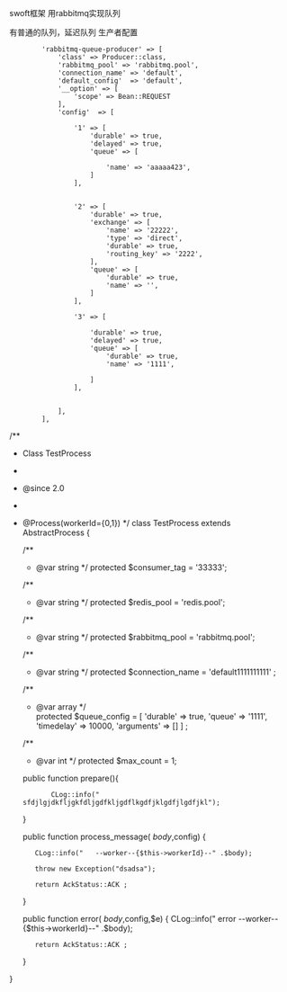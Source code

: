 swoft框架 用rabbitmq实现队列

有普通的队列，延迟队列
生产者配置

            'rabbitmq-queue-producer' => [
                'class' => Producer::class,
                'rabbitmq_pool' => 'rabbitmq.pool',
                'connection_name' => 'default',
                'default_config'  => 'default',
                '__option' => [
                    'scope' => Bean::REQUEST
                ],
                'config'  => [

                    '1' => [
                        'durable' => true,
                        'delayed' => true,
                        'queue' => [

                            'name' => 'aaaaa423',
                        ]
                    ],


                    '2' => [
                        'durable' => true,
                        'exchange' => [
                            'name' => '22222',
                            'type' => 'direct',
                            'durable' => true,
                            'routing_key' => '2222',
                        ],
                        'queue' => [
                            'durable' => true,
                            'name' => '',
                        ]
                    ],

                    '3' => [

                        'durable' => true,
                        'delayed' => true,
                        'queue' => [
                            'durable' => true,
                            'name' => '1111',

                        ]
                    ],


                ],
            ],  
 /**
 * Class TestProcess
 *
 * @since 2.0
 *
 * @Process(workerId={0,1})
 */
class TestProcess extends AbstractProcess
{
    

    /**
     * @var string
     */ 
    protected $consumer_tag = '33333';

    /**
     * @var string
     */ 
    protected $redis_pool = 'redis.pool';
    

    /**
     * @var string
     */ 
    protected $rabbitmq_pool = 'rabbitmq.pool';

    /**
     * @var string
     */ 
    protected $connection_name = 'default1111111111' ;


    /**
     * @var array
     */  
    protected $queue_config = [
        'durable' => true,
        'queue' => '1111',
        'timedelay' => 10000,
        'arguments' => []
    ]  ;


    /**
     * @var int
     */ 
    protected $max_count = 1;
    
    public function prepare(){
    
              CLog::info(" sfdjlgjdkfljgkfdljgdfkljgdflkgdfjklgdfjlgdfjkl");
    
    }


    public function process_message( $body,$config)
    {
        
          CLog::info("   --worker--{$this->workerId}--" .$body);
          
          throw new Exception("dsadsa");
          
          return AckStatus::ACK ;
        
    }
    
    public function error( $body,$config,$e) 
    {
          CLog::info(" error  --worker--{$this->workerId}--" .$body);
          
          return AckStatus::ACK ;
    }
    
    
 
}